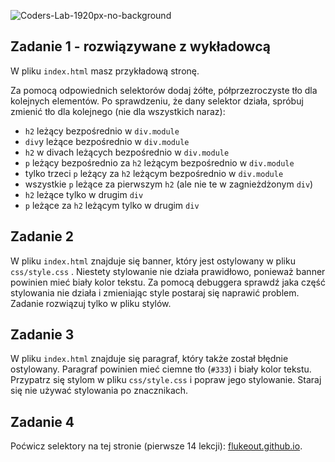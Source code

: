 ![Coders-Lab-1920px-no-background](https://user-images.githubusercontent.com/152855/73064373-5ed69780-3ea1-11ea-8a71-3d370a5e7dd8.png)


## Zadanie 1 - rozwiązywane z wykładowcą

W pliku `index.html` masz przykładową stronę.

Za pomocą odpowiednich selektorów dodaj żółte, półprzezroczyste tło dla kolejnych elementów. Po sprawdzeniu, że dany selektor działa, spróbuj zmienić tło dla kolejnego (nie dla wszystkich naraz):

- `h2` leżący bezpośrednio w `div.module`
- `div`y leżące bezpośrednio w `div.module`
- `h2` w divach leżących bezpośrednio w `div.module`
- `p` leżący bezpośrednio za `h2` leżącym bezpośrednio w `div.module`
- tylko trzeci `p` leżący za `h2` leżącym bezpośrednio w `div.module`
- wszystkie `p` leżące za pierwszym `h2` (ale nie te w zagnieżdżonym `div`)
- `h2` leżące tylko w drugim `div`
- `p` leżące za `h2` leżącym tylko w drugim `div`

## Zadanie 2

W pliku `index.html` znajduje się banner, który jest ostylowany w pliku `css/style.css` . Niestety stylowanie nie działa prawidłowo, ponieważ banner powinien mieć biały kolor tekstu. Za pomocą debuggera sprawdź jaka część stylowania nie działa i zmieniając style postaraj się naprawić problem. Zadanie rozwiązuj tylko w pliku stylów.


## Zadanie 3

W pliku `index.html` znajduje się paragraf, który także został błędnie ostylowany. Paragraf powinien mieć ciemne tło (`#333`) i biały kolor tekstu.
Przypatrz się stylom w pliku `css/style.css` i popraw jego stylowanie. Staraj się nie używać stylowania po znacznikach.


## Zadanie 4

Poćwicz selektory na tej stronie (pierwsze 14 lekcji): [flukeout.github.io](http://flukeout.github.io/).

